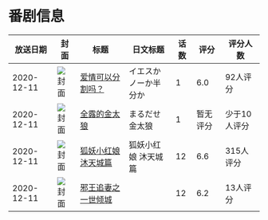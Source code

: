 # 番剧信息

|放送日期|封面|标题|日文标题|话数|评分|评分人数|
|---|---|---|---|---|---|---|
|2020-12-11|![封面](https://lain.bgm.tv/pic/cover/c/b3/93/293887_JeEb2.jpg)|[爱情可以分割吗？](https://bangumi.tv/subject/293887)|イエスかノーか半分か|1|6.0|92人评分|
|2020-12-11|![封面](https://lain.bgm.tv/pic/cover/c/42/ca/296773_J96JZ.jpg)|[全露的金太狼](https://bangumi.tv/subject/296773)|まるだせ金太狼|1|暂无评分|少于10人评分|
|2020-12-11|![封面](https://lain.bgm.tv/pic/cover/c/bb/45/309937_OMpLd.jpg)|[狐妖小红娘 沐天城篇](https://bangumi.tv/subject/309937)|狐妖小红娘 沐天城篇|12|6.6|315人评分|
|2020-12-11|![封面](https://lain.bgm.tv/pic/cover/c/80/71/315263_2Ns0n.jpg)|[邪王追妻之一世倾城](https://bangumi.tv/subject/315263)||12|6.2|13人评分|

